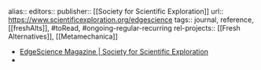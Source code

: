 alias::
editors::
publisher:: [[Society for Scientific Exploration]]
url:: https://www.scientificexploration.org/edgescience
tags:: journal, reference, [[freshAlts]], #toRead, #ongoing-regular-recurring
rel-projects:: [[Fresh Alternatives]], [[Metamechanica]]


- [EdgeScience Magazine | Society for Scientific Exploration](https://www.scientificexploration.org/edgescience)
-
